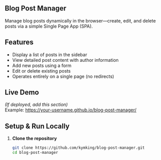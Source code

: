 ## Blog Post Manager 

Manage blog posts dynamically in the browser—create, edit, and delete posts via a simple Single Page App (SPA).

## Features

- Display a list of posts in the sidebar  
- View detailed post content with author information  
- Add new posts using a form  
- Edit or delete existing posts  
- Operates entirely on a single page (no redirects)

## Live Demo

*(If deployed, add this section)*  
Example: https://your-username.github.io/blog-post-manager/

## Setup & Run Locally

1. **Clone the repository**  
   ```bash
   git clone https://github.com/kymking/blog-post-manager.git
   cd blog-post-manager
